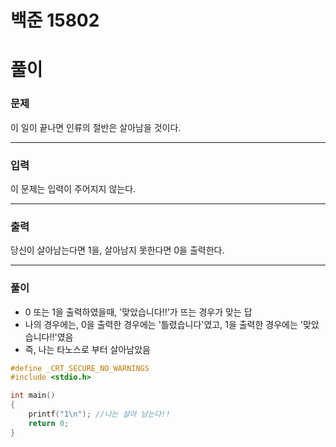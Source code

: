 # 백준 15802

#  풀이

### 문제

이 일이 끝나면 인류의 절반은 살아남을 것이다. 

---------

### 입력

이 문제는 입력이 주어지지 않는다. 

------

### 출력

당신이 살아남는다면 1을, 살아남지 못한다면 0을 출력한다. 

------

### 풀이

* 0 또는 1을 출력하였을때, '맞았습니다!!'가 뜨는 경우가 맞는 답
* 나의 경우에는, 0을 출력한 경우에는 '틀렸습니다'였고, 1을 출력한 경우에는 '맞았습니다!!'였음
* 즉, 나는 타노스로 부터 살아남았음

```c
#define _CRT_SECURE_NO_WARNINGS
#include <stdio.h>

int main()
{
	printf("1\n"); //나는 살아 남는다!!
	return 0;
}
```

